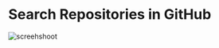 # Search Repositories in GitHub

![screehshoot](https://user-images.githubusercontent.com/68823341/114847603-c7c36b80-9dd5-11eb-9bdb-113cb99fa976.png)

